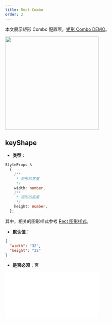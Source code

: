 ```yaml
---
title: Rect Combo
order: 2
---
```


本文展示矩形 Combo 配置项。[矩形 Combo DEMO](/zh/examples/item/defaultCombos/#rect)。

<img src="https://mdn.alipayobjects.com/huamei_qa8qxu/afts/img/A*PKtgSZzmb3YAAAAAAAAAAAAADmJ7AQ/original" width=300 />

## keyShape

- **类型**：

```typescript
StyleProps &
  {
    /**
     * 矩形的宽度
     */
    width: number,
    /**
     * 矩形的高度
     */
    height: number,
  };
```

其中，相关的图形样式参考 [Rect 图形样式](../shape/RectStyleProps.zh.md)。

- **默认值**：

```json
{
  "width": "32",
  "height": "32"
}
```

- **是否必须**：否

<embed src="../../../common/ComboShapeStyles.zh.md"></embed>
